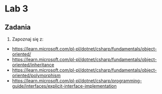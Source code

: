 # Lab 3

## Zadania
1. Zapoznaj się z:
  * https://learn.microsoft.com/pl-pl/dotnet/csharp/fundamentals/object-oriented/
  * https://learn.microsoft.com/pl-pl/dotnet/csharp/fundamentals/object-oriented/inheritance
  * https://learn.microsoft.com/pl-pl/dotnet/csharp/fundamentals/object-oriented/polymorphism
  * https://learn.microsoft.com/pl-pl/dotnet/csharp/programming-guide/interfaces/explicit-interface-implementation


